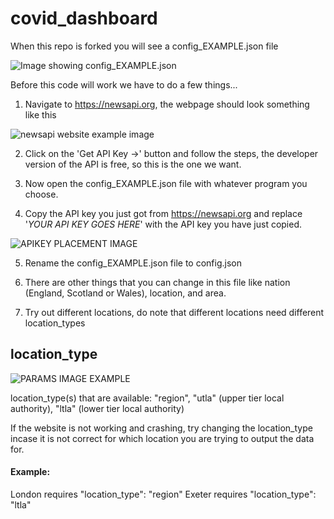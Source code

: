 # covid_dashboard

When this repo is forked you will see a config_EXAMPLE.json file

![Image showing config_EXAMPLE.json](https://user-images.githubusercontent.com/46387503/143605914-9ffb4a3e-c676-4370-a0a4-d214c6324ac1.png)

Before this code will work we have to do a few things...

1. Navigate to https://newsapi.org, the webpage should look something like this

![newsapi website example image](https://user-images.githubusercontent.com/46387503/143606404-915c164e-2747-4217-8b6a-005d52f7684f.png)

2. Click on the 'Get API Key ->' button and follow the steps, the developer version of the API is free, so this is the one we want.

3. Now open the config_EXAMPLE.json file with whatever program you choose. 

4. Copy the API key you just got from https://newsapi.org and replace '_YOUR API KEY GOES HERE_' with the API key you have just copied.

![APIKEY PLACEMENT IMAGE](https://user-images.githubusercontent.com/46387503/143689285-31fe84c1-ca78-4d47-9a2f-2b015d7ff36b.png)

5. Rename the config_EXAMPLE.json file to config.json

6. There are other things that you can change in this file like nation (England, Scotland or Wales), location, and area.

7. Try out different locations, do note that different locations need different location_types

## location_type

![PARAMS IMAGE EXAMPLE](https://user-images.githubusercontent.com/46387503/143689354-6c35f1de-9f9d-4c19-92e6-d452feb3c3db.png)

location_type(s)  that are available: "region", "utla" (upper tier local authority), "ltla" (lower tier local authority)

If the website is not working and crashing, try changing the location_type incase it is not correct for which location you are trying to output the data for.

#### Example: 
London requires "location_type": "region"
Exeter requires "location_type": "ltla"
